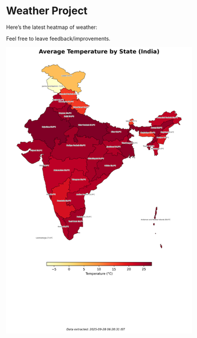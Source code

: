 # Weather Project

Here’s the latest heatmap of weather:

Feel free to leave feedback/improvements.

![India Heatmap](docs/assets/india_heatmap.png?v=D88659)
